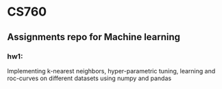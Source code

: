 # CS760
## Assignments repo for Machine learning
### hw1:
Implementing k-nearest neighbors, hyper-parametric tuning, learning and roc-curves on different datasets using numpy and pandas

